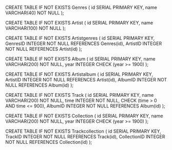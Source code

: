 CREATE TABLE IF NOT EXISTS Genres (
    id SERIAL PRIMARY KEY,
    name VARCHAR(40) NOT NULL
);

CREATE TABLE IF NOT EXISTS Artist (
    id SERIAL PRIMARY KEY,
    name VARCHAR(100) NOT NULL
);

CREATE TABLE IF NOT EXISTS Artistgenres (
    id SERIAL PRIMARY KEY,
    GenresID INTEGER NOT NULL REFERENCES Genres(id),
    ArtistID INTEGER NOT NULL REFERENCES Artist(id)
);

CREATE TABLE IF NOT EXISTS Album (
    id SERIAL PRIMARY KEY,
    name VARCHAR(200) NOT NULL,
    year INTEGER CHECK (year >= 1900)
);

CREATE TABLE IF NOT EXISTS Artistalbum (
    id SERIAL PRIMARY KEY,
    ArtistID INTEGER NOT NULL REFERENCES Artist(id),
    AlbumID INTEGER NOT NULL REFERENCES Album(id)
);

CREATE TABLE IF NOT EXISTS Track (
    id SERIAL PRIMARY KEY,
    name VARCHAR(200) NOT NULL,
    time INTEGER NOT NULL,
    CHECK (time > 0 AND time <= 900),
    AlbumID INTEGER NOT NULL REFERENCES Album(id)
);

CREATE TABLE IF NOT EXISTS Collection (
    id SERIAL PRIMARY KEY,
    name VARCHAR(200) NOT NULL,
    year INTEGER CHECK (year >= 1900)
);

CREATE TABLE IF NOT EXISTS Trackcollection (
    id SERIAL PRIMARY KEY,
    TrackID INTEGER NOT NULL REFERENCES Track(id),
    CollectionID INTEGER NOT NULL REFERENCES Collection(id)
);



































